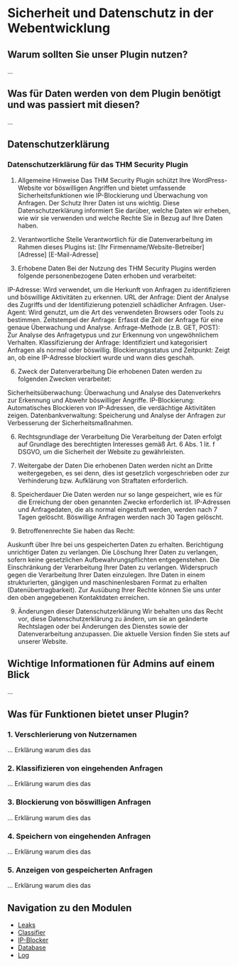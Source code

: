 # Sicherheit und Datenschutz in der Webentwicklung

## Warum sollten Sie unser Plugin nutzen?
...

## Was für Daten werden von dem Plugin benötigt und was passiert mit diesen?
...

## Datenschutzerklärung

### Datenschutzerklärung für das THM Security Plugin
1. Allgemeine Hinweise
   Das THM Security Plugin schützt Ihre WordPress-Website vor böswilligen Angriffen und bietet umfassende Sicherheitsfunktionen wie IP-Blockierung und Überwachung von Anfragen. Der Schutz Ihrer Daten ist uns wichtig. Diese Datenschutzerklärung informiert Sie darüber, welche Daten wir erheben, wie wir sie verwenden und welche Rechte Sie in Bezug auf Ihre Daten haben.

2. Verantwortliche Stelle
   Verantwortlich für die Datenverarbeitung im Rahmen dieses Plugins ist:
   [Ihr Firmenname/Website-Betreiber]
   [Adresse]
   [E-Mail-Adresse]

3. Erhobene Daten
   Bei der Nutzung des THM Security Plugins werden folgende personenbezogene Daten erhoben und verarbeitet:

IP-Adresse: Wird verwendet, um die Herkunft von Anfragen zu identifizieren und böswillige Aktivitäten zu erkennen.
URL der Anfrage: Dient der Analyse des Zugriffs und der Identifizierung potenziell schädlicher Anfragen.
User-Agent: Wird genutzt, um die Art des verwendeten Browsers oder Tools zu bestimmen.
Zeitstempel der Anfrage: Erfasst die Zeit der Anfrage für eine genaue Überwachung und Analyse.
Anfrage-Methode (z.B. GET, POST): Zur Analyse des Anfragetypus und zur Erkennung von ungewöhnlichem Verhalten.
Klassifizierung der Anfrage: Identifiziert und kategorisiert Anfragen als normal oder böswillig.
Blockierungsstatus und Zeitpunkt: Zeigt an, ob eine IP-Adresse blockiert wurde und wann dies geschah.

6. Zweck der Datenverarbeitung
   Die erhobenen Daten werden zu folgenden Zwecken verarbeitet:

Sicherheitsüberwachung: Überwachung und Analyse des Datenverkehrs zur Erkennung und Abwehr böswilliger Angriffe.
IP-Blockierung: Automatisches Blockieren von IP-Adressen, die verdächtige Aktivitäten zeigen.
Datenbankverwaltung: Speicherung und Analyse der Anfragen zur Verbesserung der Sicherheitsmaßnahmen.

6. Rechtsgrundlage der Verarbeitung
   Die Verarbeitung der Daten erfolgt auf Grundlage des berechtigten Interesses gemäß Art. 6 Abs. 1 lit. f DSGVO, um die Sicherheit der Website zu gewährleisten.

6. Weitergabe der Daten
   Die erhobenen Daten werden nicht an Dritte weitergegeben, es sei denn, dies ist gesetzlich vorgeschrieben oder zur Verhinderung bzw. Aufklärung von Straftaten erforderlich.

7. Speicherdauer
   Die Daten werden nur so lange gespeichert, wie es für die Erreichung der oben genannten Zwecke erforderlich ist. IP-Adressen und Anfragedaten, die als normal eingestuft werden, werden nach 7 Tagen gelöscht. Böswillige Anfragen werden nach 30 Tagen gelöscht.

8. Betroffenenrechte
   Sie haben das Recht:

Auskunft über Ihre bei uns gespeicherten Daten zu erhalten.
Berichtigung unrichtiger Daten zu verlangen.
Die Löschung Ihrer Daten zu verlangen, sofern keine gesetzlichen Aufbewahrungspflichten entgegenstehen.
Die Einschränkung der Verarbeitung Ihrer Daten zu verlangen.
Widerspruch gegen die Verarbeitung Ihrer Daten einzulegen.
Ihre Daten in einem strukturierten, gängigen und maschinenlesbaren Format zu erhalten (Datenübertragbarkeit).
Zur Ausübung Ihrer Rechte können Sie uns unter den oben angegebenen Kontaktdaten erreichen.

9. Änderungen dieser Datenschutzerklärung
   Wir behalten uns das Recht vor, diese Datenschutzerklärung zu ändern, um sie an geänderte Rechtslagen oder bei Änderungen des Dienstes sowie der Datenverarbeitung anzupassen. Die aktuelle Version finden Sie stets auf unserer Website.
## Wichtige Informationen für Admins auf einem Blick
...

## Was für Funktionen bietet unser Plugin?

### 1. Verschlerierung von Nutzernamen
... Erklärung warum dies das

### 2. Klassifizieren von eingehenden Anfragen
... Erklärung warum dies das

### 3. Blockierung von böswilligen Anfragen
... Erklärung warum dies das

### 4. Speichern von eingehenden Anfragen
... Erklärung warum dies das

### 5. Anzeigen von gespeicherten Anfragen
... Erklärung warum dies das

## Navigation zu den Modulen

- [Leaks](sdw_05/docs/leaks.md)
- [Classifier](sdw_05/docs/classifier.md)
- [IP-Blocker](sdw_05/docs/ip-blocker.md)
- [Database](sdw_05/docs/database)
- [Log](sdw_05/docs/log.md)
